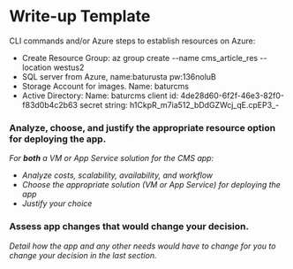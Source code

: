 # Write-up Template

CLI commands and/or Azure steps to establish resources on Azure:

- Create Resource Group:
    az group create --name cms_article_res --location westus2
- SQL server from Azure, name:baturusta pw:136noluB
- Storage Account for images. Name: baturcms
- Active Directory: Name: baturcms
                    client id: 4de28d60-6f2f-46e3-82f0-f83d0b4c2b63
                    secret string: h1CkpR_m7ia512_bDdGZWcj_qE.cpEP3_-
### Analyze, choose, and justify the appropriate resource option for deploying the app.

*For **both** a VM or App Service solution for the CMS app:*
- *Analyze costs, scalability, availability, and workflow*
- *Choose the appropriate solution (VM or App Service) for deploying the app*
- *Justify your choice*

### Assess app changes that would change your decision.

*Detail how the app and any other needs would have to change for you to change your decision in the last section.* 
